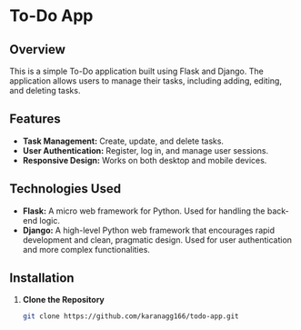 # To-Do App

## Overview

This is a simple To-Do application built using Flask and Django. The application allows users to manage their tasks, including adding, editing, and deleting tasks. 

## Features

- **Task Management:** Create, update, and delete tasks.
- **User Authentication:** Register, log in, and manage user sessions.
- **Responsive Design:** Works on both desktop and mobile devices.

## Technologies Used

- **Flask:** A micro web framework for Python. Used for handling the back-end logic.
- **Django:** A high-level Python web framework that encourages rapid development and clean, pragmatic design. Used for user authentication and more complex functionalities.

## Installation

1. **Clone the Repository**

   ```bash
   git clone https://github.com/karanagg166/todo-app.git

